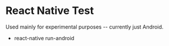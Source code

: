 # React Native Test

Used mainly for experimental purposes -- currently just Android.
  - react-native run-android
